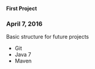 #### First Project

### April 7, 2016

Basic structure for future projects

* Git
* Java 7
* Maven



